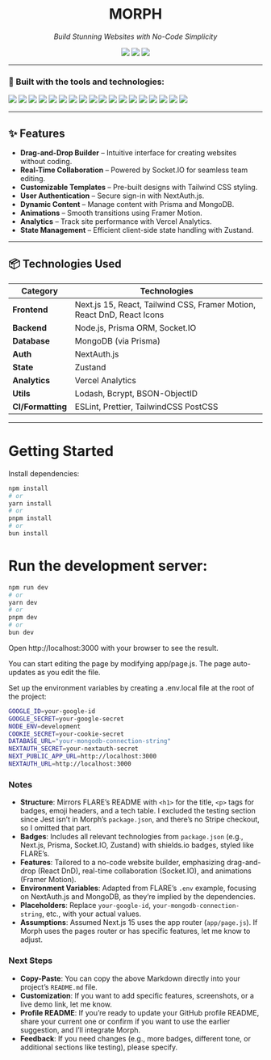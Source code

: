 <h1 align="center">MORPH</h1>

<p align="center">
  <i>Build Stunning Websites with No-Code Simplicity</i>
</p>

<p align="center">
  <img src="https://img.shields.io/badge/last%20commit-june-2ea44f?style=flat-square" />
  <img src="https://img.shields.io/badge/typescript-90%25-blue?style=flat-square" />
  <img src="https://img.shields.io/badge/languages-3-lightgrey?style=flat-square" />
</p>

---

### 🔧 Built with the tools and technologies:

<p>
  <img src="https://img.shields.io/badge/JSON-black?logo=json&style=for-the-badge" />
  <img src="https://img.shields.io/badge/Markdown-black?logo=markdown&style=for-the-badge" />
  <img src="https://img.shields.io/badge/npm-red?logo=npm&style=for-the-badge" />
  <img src="https://img.shields.io/badge/Prettier-f7b93e?logo=prettier&style=for-the-badge" />
  <img src="https://img.shields.io/badge/.ENV-black?style=for-the-badge" />
  <img src="https://img.shields.io/badge/JavaScript-yellow?logo=javascript&style=for-the-badge" />
  <img src="https://img.shields.io/badge/MongoDB-47A248?logo=mongodb&logoColor=white&style=for-the-badge" />
  <img src="https://img.shields.io/badge/React-61DAFB?logo=react&style=for-the-badge" />
  <img src="https://img.shields.io/badge/Next.js-000000?logo=nextdotjs&style=for-the-badge" />
  <img src="https://img.shields.io/badge/TypeScript-3178C6?logo=typescript&style=for-the-badge" />
  <img src="https://img.shields.io/badge/Lodash-3492FF?style=for-the-badge" />
  <img src="https://img.shields.io/badge/Prisma-2D3748?logo=prisma&style=for-the-badge" />
  <img src="https://img.shields.io/badge/ESLint-4B32C3?logo=eslint&style=for-the-badge" />
  <img src="https://img.shields.io/badge/Tailwind_CSS-38B2AC?logo=tailwind-css&style=for-the-badge" />
  <img src="https://img.shields.io/badge/Framer_Motion-0055FF?logo=framer&style=for-the-badge" />
  <img src="https://img.shields.io/badge/Socket.IO-010101?logo=socketdotio&style=for-the-badge" />
  <img src="https://img.shields.io/badge/Zustand-000000?style=for-the-badge" />
  <img src="https://img.shields.io/badge/React_DnD-61DAFB?logo=react&style=for-the-badge" />
</p>

---

## ✨ Features

- **Drag-and-Drop Builder** – Intuitive interface for creating websites without coding.
- **Real-Time Collaboration** – Powered by Socket.IO for seamless team editing.
- **Customizable Templates** – Pre-built designs with Tailwind CSS styling.
- **User Authentication** – Secure sign-in with NextAuth.js.
- **Dynamic Content** – Manage content with Prisma and MongoDB.
- **Animations** – Smooth transitions using Framer Motion.
- **Analytics** – Track site performance with Vercel Analytics.
- **State Management** – Efficient client-side state handling with Zustand.

---

## 📦 Technologies Used

| Category        | Technologies                                                                 |
|----------------|-------------------------------------------------------------------------------|
| **Frontend**    | Next.js 15, React, Tailwind CSS, Framer Motion, React DnD, React Icons        |
| **Backend**     | Node.js, Prisma ORM, Socket.IO                                               |
| **Database**    | MongoDB (via Prisma)                                                         |
| **Auth**        | NextAuth.js                                                                  |
| **State**       | Zustand                                                                      |
| **Analytics**   | Vercel Analytics                                                             |
| **Utils**       | Lodash, Bcrypt, BSON-ObjectID                                                |
| **CI/Formatting**| ESLint, Prettier, TailwindCSS PostCSS                                       |

---

# Getting Started

Install dependencies:

```bash
npm install
# or
yarn install
# or
pnpm install
# or
bun install
```


# Run the development server:

```bash
npm run dev
# or
yarn dev
# or
pnpm dev
# or
bun dev
```

Open http://localhost:3000 with your browser to see the result.

You can start editing the page by modifying app/page.js. The page auto-updates as you edit the file.

Set up the environment variables by creating a .env.local file at the root of the project:


```bash
GOOGLE_ID=your-google-id
GOOGLE_SECRET=your-google-secret
NODE_ENV=development
COOKIE_SECRET=your-cookie-secret
DATABASE_URL="your-mongodb-connection-string"
NEXTAUTH_SECRET=your-nextauth-secret
NEXT_PUBLIC_APP_URL=http://localhost:3000
NEXTAUTH_URL=http://localhost:3000
```



### Notes

- **Structure**: Mirrors FLARE’s README with `<h1>` for the title, `<p>` tags for badges, emoji headers, and a tech table. I excluded the testing section since Jest isn’t in Morph’s `package.json`, and there’s no Stripe checkout, so I omitted that part.
- **Badges**: Includes all relevant technologies from `package.json` (e.g., Next.js, Prisma, Socket.IO, Zustand) with shields.io badges, styled like FLARE’s.
- **Features**: Tailored to a no-code website builder, emphasizing drag-and-drop (React DnD), real-time collaboration (Socket.IO), and animations (Framer Motion).
- **Environment Variables**: Adapted from FLARE’s `.env` example, focusing on NextAuth.js and MongoDB, as they’re implied by the dependencies.
- **Placeholders**: Replace `your-google-id`, `your-mongodb-connection-string`, etc., with your actual values.
- **Assumptions**: Assumed Next.js 15 uses the app router (`app/page.js`). If Morph uses the pages router or has specific features, let me know to adjust.

### Next Steps
- **Copy-Paste**: You can copy the above Markdown directly into your project’s `README.md` file.
- **Customization**: If you want to add specific features, screenshots, or a live demo link, let me know.
- **Profile README**: If you’re ready to update your GitHub profile README, share your current one or confirm if you want to use the earlier suggestion, and I’ll integrate Morph.
- **Feedback**: If you need changes (e.g., more badges, different tone, or additional sections like testing), please specify.



